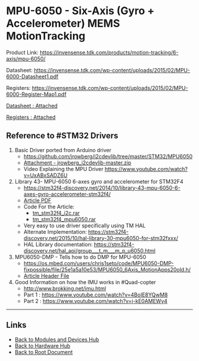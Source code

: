 # MPU-6050 - Six-Axis (Gyro + Accelerometer) MEMS MotionTracking

Product Link: <https://invensense.tdk.com/products/motion-tracking/6-axis/mpu-6050/>

Datasheet: <https://invensense.tdk.com/wp-content/uploads/2015/02/MPU-6000-Datasheet1.pdf>

Registers: <https://invensense.tdk.com/wp-content/uploads/2015/02/MPU-6000-Register-Map1.pdf>

[Datasheet : Attached](./MPU-6050/MPU-6000-Datasheet1.pdf)

[Registers : Attached](./MPU-6050/MPU-6000-Register-Map1.pdf)

## Reference to #STM32 Drivers

1. Basic Driver ported from Arduino driver
    - <https://github.com/jrowberg/i2cdevlib/tree/master/STM32/MPU6050>
    - [Attachment - jrowberg_i2cdevlib-master.zip](./MPU-6050/jrowberg_i2cdevlib-master.zip)
    - Video Explaining the MPU Driver <https://www.youtube.com/watch?v=UxABxSADZ6U>
2. Library 43- MPU-6050 6-axes gyro and accelerometer for STM32F4
    - <https://stm32f4-discovery.net/2014/10/library-43-mpu-6050-6-axes-gyro-accelerometer-stm32f4/>
    - [Article PDF](./MPU-6050/Library_43-MPU-6050_6.pdf)
    - Code For the Article:
        - [tm_stm32f4_i2c.rar](./MPU-6050/tm_stm32f4_i2c.rar)
        - [tm_stm32f4_mpu6050.rar](./MPU-6050/tm_stm32f4_mpu6050.rar)
    - Very easy to use driver specifically using TM HAL
    - Alternate Implementation: <https://stm32f4-discovery.net/2015/10/hal-library-30-mpu6050-for-stm32fxxx/>
    - HAL Library documentation: <https://stm32f4-discovery.net/hal_api/group___t_m___m_p_u6050.html>
3. MPU6050-DMP - Tells how to do DMP for MPU-6050
    - <https://os.mbed.com/users/chris1seto/code/MPU6050-DMP-fixpossible/file/25e1a5a10e53/MPU6050_6Axis_MotionApps20old.h/>
    - [Article Header File](./MPU-6050/MPU6050_6Axis_MotionApps20old.h)
4. Good Information on how the IMU works in #Quad-copter
    - <http://www.brokking.net/imu.html>
    - Part 1 : <https://www.youtube.com/watch?v=4BoIE8YQwM8>
    - Part 2 : <https://www.youtube.com/watch?v=j-kE0AMEWy4>

----
<!-- Footer Begins Here -->
## Links

- [Back to Modules and Devices Hub](./README.md)
- [Back to Hardware Hub](../README.md)
- [Back to Root Document](../../README.md)
